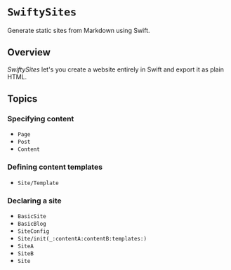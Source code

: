 # ``SwiftySites``

Generate static sites from Markdown using Swift.

## Overview

_SwiftySites_ let's you create a website entirely in Swift and export it as plain HTML. 

## Topics

### Specifying content

- ``Page``
- ``Post``
- ``Content``

### Defining content templates

- ``Site/Template``

### Declaring a site

- ``BasicSite``
- ``BasicBlog``
- ``SiteConfig``
- ``Site/init(_:contentA:contentB:templates:)``
- ``SiteA``
- ``SiteB``
- ``Site``
